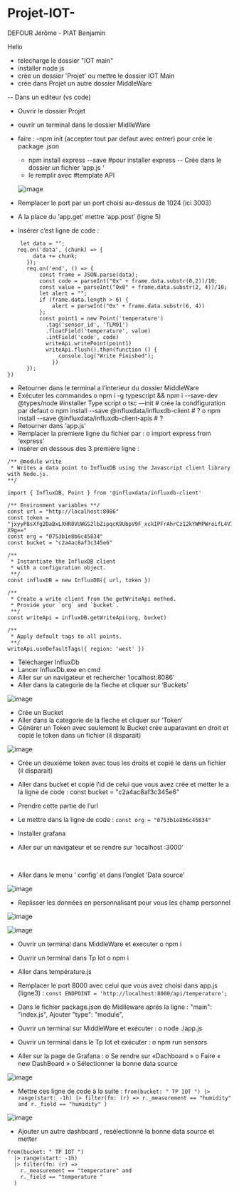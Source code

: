 # Projet-IOT-
DEFOUR Jérôme - PIAT Benjamin



Hello
- telecharge le dossier "IOT main"
- installer node js 
- crée un dossier 'Projet' ou mettre le dossier IOT Main
- crée dans Projet un autre dossier MiddleWare 

-- Dans un editeur (vs code) 
- Ouvrir le dossier Projet
- ouvrir un terminal dans le dossier MidlleWare
- faire : 
-npm init (accepter tout par defaut avec entrer) pour crée le package .json 
	- npm install express --save #pour installer express
-- Crée dans le dossier un fichier  ‘app.js ‘
	- le remplir avec #template API 
  
  ![image](https://user-images.githubusercontent.com/81513016/210803218-0c7a5fd3-58d9-494c-90bb-32737fec9d1e.png)


-	Remplacer le port par un port choisi au-dessus de 1024 
  (ici  3003)
-	A la place du ‘app.get’ mettre ‘app.post’ (ligne 5)
 
-	Insérer c’est ligne de code :

```app.post('/api/temperature', (req, res) => {
    let data = "";
   req.on('data', (chunk) => {
        data += chunk;
      });
      req.on('end', () => {
          const frame = JSON.parse(data);
          const code = parseInt("0x" + frame.data.substr(0,2))/10;
          const value = parseInt("0x0" + frame.data.substr(2, 4))/10;
          let alert = "";
          if (frame.data.length > 6) {
              alert = parseInt("0x" + frame.data.substr(6, 4))
          };
          const point1 = new Point('temperature')
            .tag('sensor_id', 'TLM01')
            .floatField('temperature', value)
            .intField('code', code)
            writeApi.writePoint(point1)
            writeApi.flush().then(function () {
                console.log("Write Finished");
              })
      });
})
```
-	Retourner dans le terminal a l’interieur du dossier MiddleWare
-	Exécuter les commandes
  o	npm i -g typescript && npm i --save-dev @types/node  #installer Type script
  o	tsc –-init  # crée la condfiguration par defaut 
  o	npm install --save @influxdata/influxdb-client  # ?
  o	npm install --save @influxdata/influxdb-client-apis  # ?
-	Retourner dans ‘app.js’
-	Remplacer la premiere ligne du fichier par :
  o	import express from ‘express’
 
-	insérer en dessous des 3 première ligne : 

```'use strict'
/** @module write
 * Writes a data point to InfluxDB using the Javascript client library with Node.js.
**/

import { InfluxDB, Point } from '@influxdata/influxdb-client'

/** Environment variables **/
const url = "http://localhost:8086"
const token = "jxyyP8sXfg2DaBxLXHR8VUWGS2lbZipqcK9UbpV9F_xckIPFrAhrCz12kYWMPWroifL4V7UPgRjNhClCxJ-X9g=="
const org = "0753b1e8b6c45834"
const bucket = "c2a4ac8af3c345e6"

/**
 * Instantiate the InfluxDB client
 * with a configuration object.
 **/
const influxDB = new InfluxDB({ url, token })

/**
 * Create a write client from the getWriteApi method.
 * Provide your `org` and `bucket`.
 **/
const writeApi = influxDB.getWriteApi(org, bucket)

/**
 * Apply default tags to all points.
 **/
writeApi.useDefaultTags({ region: 'west' }) 
```

-	Télécharger InfluxDb
-	Lancer InfluxDb.exe en cmd
-	Aller sur un navigateur et rechercher ‘localhost:8086’
 
-	Aller dans la categorie de la fleche et cliquer sur ‘Buckets’

 ![image](https://user-images.githubusercontent.com/81513016/210803526-ef19511e-c483-4536-8d82-170a65180801.png)

-	Crée un Bucket
-	Aller dans la categorie de la fleche et cliquer sur ‘Token’
-	Générer un Token avec seulement le Bucket crée auparavant en droit et copié le token dans un fichier (il disparait)

 ![image](https://user-images.githubusercontent.com/81513016/210803583-9a488cb9-a37d-4cfa-8312-90f2432c9cd1.png)

-	Crée un deuxième token avec tous les droits et copié le dans un fichier (il disparait)
-	Aller dans bucket et copié l’id de celui que vous avez crée et metter le a la ligne de code :
const bucket = "c2a4ac8af3c345e6"

-	Prendre cette partie de l’url  

-	Le mettre dans la ligne de code :
```const org = "0753b1e8b6c45834" ```

-	Installer grafana 
-	Aller sur un navigateur et se rendre sur ‘localhost :3000’ 

 
-	Aller dans le menu ‘ config’ et dans l’onglet ‘Data source’ 

 ![image](https://user-images.githubusercontent.com/81513016/210804500-4aad2fa8-3eab-4d42-9313-73503d5743fd.png)

-	Replisser les données en personnalisant pour vous les champ personnel
 	 
![image](https://user-images.githubusercontent.com/81513016/210804537-8acf5f83-328d-4b33-aac6-b47df62991b6.png)

![image](https://user-images.githubusercontent.com/81513016/210804576-6e8abda2-ee22-4cf3-b983-052942c91cbe.png)


-	Ouvrir un terminal dans MiddleWare et executer
	o	npm i
-	Ouvrir un terminal dans Tp Iot
	o	npm i 
-	Aller dans température.js
 
-	Remplacer le port 8000 avec celui que vous avez choisi dans app.js (ligne3) :
``` const ENDPOINT = 'http://localhost:8000/api/temperature'; ```

-	Dans le fichier package.json de Midlleware  aprés la ligne : 
"main": "index.js",
Ajouter 
"type": "module",

-	Ouvrir un terminal sur MiddleWare et exécuter :
	o	node ./app.js
-	Ouvrir un terminal dans le Tp Iot et exécuter :
	o	npm run sensors

-	Aller sur la page de Grafana : 
	o	Se rendre sur «Dachboard »
	o	Faire « new DashBoard »
	o	Sélectionner la bonne data source 
	
![image](https://user-images.githubusercontent.com/81513016/210804835-9df08b84-f64b-4464-b154-684aea631e4b.png)

  

-	Mettre ces ligne de code à la suite :
``
from(bucket: " TP IOT ")
  |> range(start: -1h)
  |> filter(fn: (r) =>
    r._measurement == "humidity" and
    r._field == "humidity"
  )
``
 
 ![image](https://user-images.githubusercontent.com/98834517/210806256-812f6152-a3fd-41c8-9a02-593c00ecdbf0.png)


-	Ajouter un autre dashboard  , resélectionné la bonne data source et metter

```
from(bucket: " TP IOT ")
  |> range(start: -1h)
  |> filter(fn: (r) =>
    r._measurement == "temperature" and
    r._field == "temperature "
  )
```


